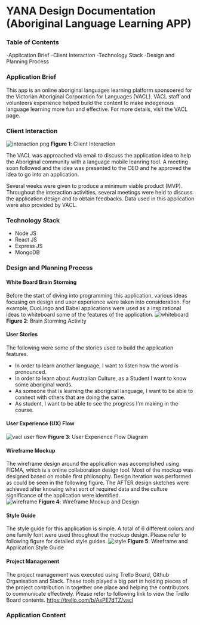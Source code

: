 # YANA Design Documentation (Aboriginal Language Learning APP)
### Table of Contents
-Application Brief
-Client Interaction
-Technology Stack
-Design and Planning Process

### Application Brief
This app is an online aboriginal languages learning platform sponsoered for the Victorian Aboriginal Corporation for Languages (VACL). VACL staff and volunteers experience helped build the content to make indegenous language learning more fun and effective. For more details, visit the VACL page. 

### Client Interaction
![interaction png](https://user-images.githubusercontent.com/22834712/28507972-49885fbe-707a-11e7-996a-4a8cb0dc9bec.jpg)
**Figure 1**: Client Interaction

The VACL was approached via email to discuss the application idea to help the Aboriginal community with a language mobile leanring tool. A meeting soon followed and the idea was presented to the CEO and he approved the idea to go into an application.

Several weeks were given to produce a minimum viable product (MVP). Throughout the interaction activities, several meetings were held to discuss the application design and to obtain feedbacks. Data used in this application were also provided by VACL.

### Technology Stack
- Node JS
- React JS
- Express JS
- MongoDB

### Design and Planning Process
#### White Board Brain Storming
Before the start of diving into programming this application, various ideas focusing on design and user experience were taken into consideration. For example, DuoLingo and Babel applications were used as a inspirational ideas to whiteboard some of the features of the application.
![whiteboard](https://user-images.githubusercontent.com/22834712/28507813-001c5426-7079-11e7-852d-32ce24ed69a1.png)
**Figure 2**: Brain Storming Activity

#### User Stories
The following were some of the stories used to build the application features.
- In order to learn another language, I want to listen how the word is pronounced.
- In order to learn about Australian Culture, as a Student I want to know some aboriginal words.
- As someone that is learning the aboriginal language, I want to be able to connect with others that are doing the same.
- As student, I want to be able to see the progress I'm making in the course.

#### User Experience (UX) Flow 
![vacl user flow](https://user-images.githubusercontent.com/25757504/27676878-04aadcc2-5cf3-11e7-93c2-119a78b1b613.jpg)
**Figure 3**: User Experience Flow Diagram

#### Wireframe Mockup
The wireframe design around the application was accomplished using FIGMA, which is a online collaboration design tool. Most of the mockup was designed based on mobile first philosophy. Design iteration was performed as could be seen in the following figure. The AFTER design sketches were achieved after knowing what sort of required data and the culture significance of the application were identified.  
![wireframe](https://user-images.githubusercontent.com/22834712/28508044-1f15ada8-707b-11e7-874d-e329ab09a008.png)
**Figure 4**: Wireframe Mockup and Design

#### Style Guide
The style guide for this application is simple. A total of 6 different colors and one family font were used throughout the mockup design. Please refer to following figure for detailed style guides.
![style](https://user-images.githubusercontent.com/22834712/28508295-60becd00-707d-11e7-9d22-6a209197cc47.png) **Figure 5**: Wireframe and Application Style Guide

#### Project Management
The project management was executed using Trello Board, Github Organisation and Slack. These tools played a big part in holding pieces of the project contribution in together one place and helping the contributors to communicate effectively. Please refer to following link to view the Trello Board contents.
https://trello.com/b/AsPE7dTZ/vacl

### Application Content

